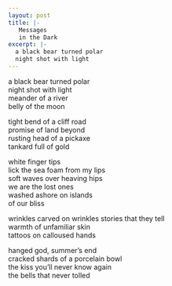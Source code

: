 ```yaml
---
layout: post
title: |-
   Messages
   in the Dark
excerpt: |-
  a black bear turned polar
  night shot with light
---
```


a black bear turned polar  
night shot with light  
meander of a river  
belly of the moon  

tight bend of a cliff road  
promise of land beyond  
rusting head of a pickaxe  
tankard full of gold  

white finger tips  
lick the sea foam from my lips  
soft waves over heaving hips  
we are the lost ones  
washed ashore on islands  
of our bliss  

wrinkles carved on wrinkles
stories that they tell  
warmth of unfamiliar skin  
tattoos on calloused hands  

hanged god, summer’s end  
cracked shards of a porcelain bowl  
the kiss you’ll never know again  
the bells that never tolled  
